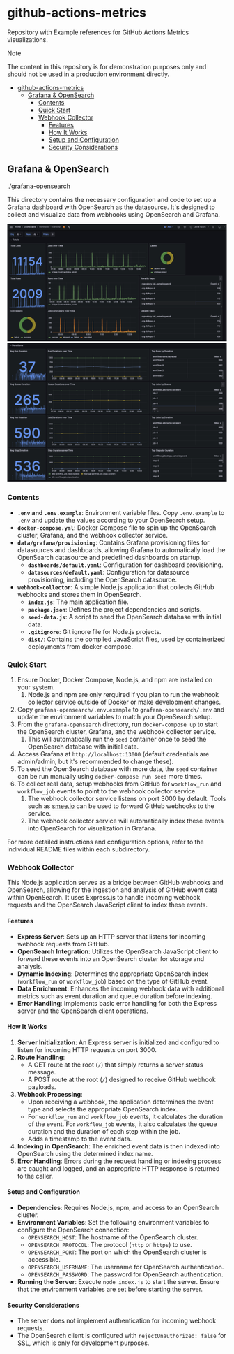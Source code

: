 # github-actions-metrics

Repository with Example references for GitHub Actions Metrics visualizations.

> [!NOTE]
> The content in this repository is for demonstration purposes only and should not be used in a production environment directly.

- [github-actions-metrics](#github-actions-metrics)
  - [Grafana \& OpenSearch](#grafana--opensearch)
    - [Contents](#contents)
    - [Quick Start](#quick-start)
    - [Webhook Collector](#webhook-collector)
      - [Features](#features)
      - [How It Works](#how-it-works)
      - [Setup and Configuration](#setup-and-configuration)
      - [Security Considerations](#security-considerations)

## Grafana & OpenSearch

[./grafana-opensearch](./grafana-opensearch)

This directory contains the necessary configuration and code to set up a Grafana dashboard with OpenSearch as the datasource. It's designed to collect and visualize data from webhooks using OpenSearch and Grafana.

![Grafana Dashboard Part 1](./grafana-opensearch/images/workflows-overview-1.png)
![Grafana Dashboard Part 2](./grafana-opensearch/images/workflows-overview-2.png)

### Contents

- **`.env` and `.env.example`**: Environment variable files. Copy `.env.example` to `.env` and update the values according to your OpenSearch setup.
- **`docker-compose.yml`**: Docker Compose file to spin up the OpenSearch cluster, Grafana, and the webhook collector service.
- **`data/grafana/provisioning`**: Contains Grafana provisioning files for datasources and dashboards, allowing Grafana to automatically load the OpenSearch datasource and predefined dashboards on startup.
  - **`dashboards/default.yaml`**: Configuration for dashboard provisioning.
  - **`datasources/default.yaml`**: Configuration for datasource provisioning, including the OpenSearch datasource.
- **`webhook-collector`**: A simple Node.js application that collects GitHub webhooks and stores them in OpenSearch.
  - **`index.js`**: The main application file.
  - **`package.json`**: Defines the project dependencies and scripts.
  - **`seed-data.js`**: A script to seed the OpenSearch database with initial data.
  - **`.gitignore`**: Git ignore file for Node.js projects.
  - **`dist/`**: Contains the compiled JavaScript files, used by containerized deployments from docker-compose.

### Quick Start

1. Ensure Docker, Docker Compose, Node.js, and npm are installed on your system.
   1. Node.js and npm are only rerquired if you plan to run the webhook collector service outside of Docker or make development changes.
2. Copy `grafana-opensearch/.env.example` to `grafana-opensearch/.env` and update the environment variables to match your OpenSearch setup.
3. From the `grafana-opensearch` directory, run `docker-compose up` to start the OpenSearch cluster, Grafana, and the webhook collector service.
   1. This will automatically run the `seed` container once to seed the OpenSearch database with initial data.
4. Access Grafana at `http://localhost:13000` (default credentials are admin/admin, but it's recommended to change these).
5. To seed the OpenSearch database with more data, the `seed` container can be run manually using `docker-compose run seed` more times.
6. To collect real data, setup webhooks from GitHub for `workflow_run` and `workflow_job` events to point to the webhook collector service.
   1. The webhook collector service listens on port 3000 by default.  Tools such as [smee.io](https://smee.io/) can be used to forward GitHub webhooks to the service.
   2. The webhook collector service will automatically index these events into OpenSearch for visualization in Grafana.

For more detailed instructions and configuration options, refer to the individual README files within each subdirectory.

### Webhook Collector

This Node.js application serves as a bridge between GitHub webhooks and OpenSearch, allowing for the ingestion and analysis of GitHub event data within OpenSearch. It uses Express.js to handle incoming webhook requests and the OpenSearch JavaScript client to index these events.

#### Features

- **Express Server**: Sets up an HTTP server that listens for incoming webhook requests from GitHub.
- **OpenSearch Integration**: Utilizes the OpenSearch JavaScript client to forward these events into an OpenSearch cluster for storage and analysis.
- **Dynamic Indexing**: Determines the appropriate OpenSearch index (`workflow_run` or `workflow_job`) based on the type of GitHub event.
- **Data Enrichment**: Enhances the incoming webhook data with additional metrics such as event duration and queue duration before indexing.
- **Error Handling**: Implements basic error handling for both the Express server and the OpenSearch client operations.

#### How It Works

1. **Server Initialization**: An Express server is initialized and configured to listen for incoming HTTP requests on port 3000.
2. **Route Handling**:
   - A GET route at the root (`/`) that simply returns a server status message.
   - A POST route at the root (`/`) designed to receive GitHub webhook payloads.
3. **Webhook Processing**:
   - Upon receiving a webhook, the application determines the event type and selects the appropriate OpenSearch index.
   - For `workflow_run` and `workflow_job` events, it calculates the duration of the event. For `workflow_job` events, it also calculates the queue duration and the duration of each step within the job.
   - Adds a timestamp to the event data.
4. **Indexing in OpenSearch**: The enriched event data is then indexed into OpenSearch using the determined index name.
5. **Error Handling**: Errors during the request handling or indexing process are caught and logged, and an appropriate HTTP response is returned to the caller.

#### Setup and Configuration

- **Dependencies**: Requires Node.js, npm, and access to an OpenSearch cluster.
- **Environment Variables**: Set the following environment variables to configure the OpenSearch connection:
  - `OPENSEARCH_HOST`: The hostname of the OpenSearch cluster.
  - `OPENSEARCH_PROTOCOL`: The protocol (`http` or `https`) to use.
  - `OPENSEARCH_PORT`: The port on which the OpenSearch cluster is accessible.
  - `OPENSEARCH_USERNAME`: The username for OpenSearch authentication.
  - `OPENSEARCH_PASSWORD`: The password for OpenSearch authentication.
- **Running the Server**: Execute `node index.js` to start the server. Ensure that the environment variables are set before starting the server.

#### Security Considerations

- The server does not implement authentication for incoming webhook requests.
- The OpenSearch client is configured with `rejectUnauthorized: false` for SSL, which is only for development purposes.
